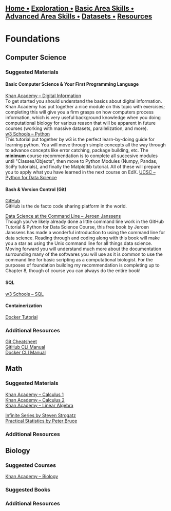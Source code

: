 ## [Home  •](/index.md) [Exploration  •](/exploration.md) [Basic Area Skills   •](/basicskills.md) [Advanced Area Skills   •](/advancedareaskills.md) [Datasets   •](/datasets.md) [Resources](/resources.md)

# Foundations

## Computer Science

### Suggested Materials

#### Basic Computer Science & Your First Programming Language
[Khan Academy – Digital Information](https://www.khanacademy.org/computing/ap-computer-science-principles/x2d2f703b37b450a3:digital-information)<br>
To get started you should understand the basics about digital information. Khan Academy has put together a nice module on this topic with exercises; completing this will give you
a firm grasps on how computers process information, which is very useful background knowledge when you doing computational biology for various reason that will be apparent in future courses (working with massive datasets, parallelization, and more). <br>
[w3 Schools – Python](https://www.w3schools.com/python/default.asp)<br>
This tutorial put together by w3 is the perfect learn-by-doing guide for learning python. You will move through simple concepts all the way through to advance concepts like error catching, package building, etc. The **minimum** course recommendation is to complete all succesive modules until "Classes/Objects", then move to Python Modules (Numpy, Pandas, SciPy tutorials), and finally the Matplotlib tutorial. All of these will prepare you to apply what you have learned in the next course on EdX. 
[UCSC – Python for Data Science](https://www.edx.org/course/python-for-data-science-2?index=product&queryID=d4cc93fac2ec7c90994da2622706b831&position=1)<br>

#### Bash & Version Control (Git)

[GitHub](https://docs.github.com/en/get-started/quickstart)<br>
GitHub is the de facto code sharing platform in the world.

[Data Science at the Command Line – Jeroen Janssens](https://www.datascienceatthecommandline.com/2e/)<br>
Though you've likely already done a little command line work in the GitHub Tutorial & Python for Data Science Course, this free book by Jeroen Janssens has made a wonderful introduction to using the command line for data science. Reading through and coding along with this book will make you a star as using the Unix command line for all things data science. Moving forward you will understand much more about the documentation surrounding many of the softwares you will use as it is common to use the command line for basic scripting as a computational biologist. For the purposes of foundation building my recommendation is completing up to Chapter 8, though of course you can always do the entire book!

#### SQL
[w3 Schools – SQL](https://www.w3schools.com/sql/default.asp) <br>

#### Containerization
[Docker Tutorial](https://docs.docker.com/get-started/#what-is-a-container-image) <br>

### Additional Resources
[Git Cheatsheet](https://training.github.com/downloads/github-git-cheat-sheet/)<br>
[GitHub CLI Manual](https://cli.github.com/manual/)<br>
[Docker CLI Manual](https://docs.docker.com/engine/reference/commandline/cli/)

## Math
### Suggested Materials
[Khan Academy – Calculus 1](https://www.khanacademy.org/math/calculus-1)<br>
[Khan Academy – Calculus 2](https://www.khanacademy.org/math/calculus-2)<br>
[Khan Academy – Linear Algebra](https://www.khanacademy.org/math/linear-algebra)<br>

[Infinite Series by Steven Strogatz](https://www.amazon.com/Infinite-Powers-Calculus-Reveals-Universe/dp/1328879984) <br>
[Practical Statistics by Peter Bruce](https://www.amazon.com/Practical-Statistics-Data-Scientists-Essential/dp/149207294X/ref=sr_1_1?crid=3SXDBQK5X9WD9&dchild=1&keywords=o%27reilly+statistics&qid=1625168985&sprefix=O%27reilly+Statistics%2Cstripbooks%2C134&sr=8-1) <br>

### Additional Resources
## Biology
### Suggested Courses
[Khan Academy – Biology](https://www.khanacademy.org/science/ap-biology)
### Suggested Books

### Additional Resources
